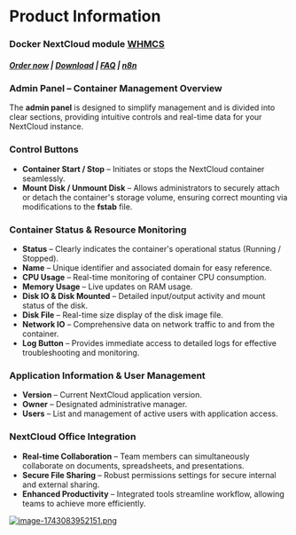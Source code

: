 # Product Information

### Docker NextCloud module **[WHMCS](https://puqcloud.com/link.php?id=77)** 

##### [Order now](https://puqcloud.com/whmcs-module-docker-nextcloud.php) | [Download](https://download.puqcloud.com/WHMCS/servers/PUQ_WHMCS-Docker-NextCloud/) | [FAQ](https://faq.puqcloud.com/) | [n8n](https://puqcloud.com/link.php?id=117)

### **Admin Panel – Container Management Overview**

The **admin panel** is designed to simplify management and is divided into clear sections, providing intuitive controls and real-time data for your NextCloud instance.

### **Control Buttons**

- **Container Start / Stop** – Initiates or stops the NextCloud container seamlessly.
- **Mount Disk / Unmount Disk** – Allows administrators to securely attach or detach the container's storage volume, ensuring correct mounting via modifications to the **fstab** file.

### **Container Status &amp; Resource Monitoring**

- **Status** – Clearly indicates the container's operational status (Running / Stopped).
- **Name** – Unique identifier and associated domain for easy reference.
- **CPU Usage** – Real-time monitoring of container CPU consumption.
- **Memory Usage** – Live updates on RAM usage.
- **Disk IO &amp; Disk Mounted** – Detailed input/output activity and mount status of the disk.
- **Disk File** – Real-time size display of the disk image file.
- **Network IO** – Comprehensive data on network traffic to and from the container.
- **Log Button** – Provides immediate access to detailed logs for effective troubleshooting and monitoring.

### **Application Information &amp; User Management**

- **Version** – Current NextCloud application version.
- **Owner** – Designated administrative manager.
- **Users** – List and management of active users with application access.

### **NextCloud Office Integration**

- **Real-time Collaboration** – Team members can simultaneously collaborate on documents, spreadsheets, and presentations.
- **Secure File Sharing** – Robust permissions settings for secure internal and external sharing.
- **Enhanced Productivity** – Integrated tools streamline workflow, allowing teams to achieve more efficiently.

[![image-1743083952151.png](https://doc.puq.info/uploads/images/gallery/2025-03/scaled-1680-/image-1743083952151.png)](https://doc.puq.info/uploads/images/gallery/2025-03/image-1743083952151.png)